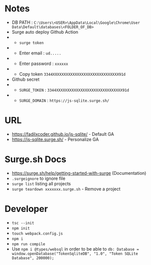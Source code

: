 # Notes

- DB PATH : `C:\Users\<USER>\AppData\Local\Google\Chrome\User Data\Default\databases\<FOLDER_OF_DB>`
- Surge auto deploy Github Action
- - `surge token`
- - Enter email : `ud.....`
- - Enter password : `xxxxxx`
- - Copy token `3344XXXXXXXXXXXXXXXXXXXXXXXXXXXXXX91d`
- Github secret
- - `SURGE_TOKEN` : `3344XXXXXXXXXXXXXXXXXXXXXXXXXXXXXX91d`
- - `SURGE_DOMAIN` : `https://js-sqlite.surge.sh/`

# URL

- https://fadilxcoder.github.io/js-sqlite/ - Default GA
- https://js-sqlite.surge.sh/ - Personalize GA

# Surge.sh Docs

- https://surge.sh/help/getting-started-with-surge (Documentation)
- `.surgeignore` to ignore file
- `surge list` listing all projects
- `surge teardown xxxxxxx.surge.sh` - Remove a project

# Developer 

- `tsc --init`
- `npm init`
- `touch webpack.config.js`
- `npm i`
- `npm run compile`
- Use `npm i @types/websql` in order to be able to `db: Database = window.openDatabase("TokenSqliteDB", "1.0", "Token SQLite Database", 200000);`